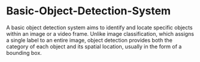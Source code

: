 # Basic-Object-Detection-System
A basic object detection system aims to identify and locate specific objects within an image or a video frame. Unlike image classification, which assigns a single label to an entire image, object detection provides both the category of each object and its spatial location, usually in the form of a bounding box.
